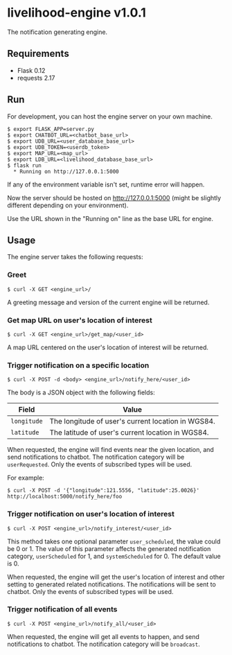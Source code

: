 # livelihood-engine v1.0.1
The notification generating engine.

## Requirements

* Flask 0.12
* requests 2.17

## Run

For development, you can host the engine server on your own machine.

    $ export FLASK_APP=server.py
    $ export CHATBOT_URL=<chatbot_base_url>
    $ export UDB_URL=<user_database_base_url>
    $ export UDB_TOKEN=<userdb_token>
    $ export MAP_URL=<map_url>
    $ export LDB_URL=<livelihood_database_base_url>
    $ flask run
      * Running on http://127.0.0.1:5000

If any of the environment variable isn't set, runtime error will happen.

Now the server should be hosted on http://127.0.0.1:5000
(might be slightly different depending on your environment).

Use the URL shown in the "Running on" line as the base URL for engine.

## Usage

The engine server takes the following requests:

### Greet

    $ curl -X GET <engine_url>/

A greeting message and version of the current engine will be returned.

### Get map URL on user's location of interest

    $ curl -X GET <engine_url>/get_map/<user_id>

A map URL centered on the user's location of interest will be returned.

### Trigger notification on a specific location

    $ curl -X POST -d <body> <engine_url>/notify_here/<user_id>

The body is a JSON object with the following fields:

Field       | Value
----------- | -----
`longitude` | The longitude of user's current location in WGS84.
`latitude`  | The latitude of user's current location in WGS84.

When requested, the engine will find events near the given location, and send
notifications to chatbot. The notification category will be `userRequested`.
Only the events of subscribed types will be used.

For example:

    $ curl -X POST -d '{"longitude":121.5556, "latitude":25.0026}' http://localhost:5000/notify_here/foo

### Trigger notification on user's location of interest

    $ curl -X POST <engine_url>/notify_interest/<user_id>

This method takes one optional parameter `user_scheduled`, the value could be
0 or 1. The value of this parameter affects the generated notification
category, `userScheduled` for 1, and `systemScheduled` for 0.
The default value is 0.

When requested, the engine will get the user's location of interest and other
setting to generated related notifications. The notifications will be sent to
chatbot.
Only the events of subscribed types will be used.

### Trigger notification of all events

    $ curl -X POST <engine_url>/notify_all/<user_id>

When requested, the engine will get all events to happen, and send
notifications to chatbot. The notification category will be `broadcast`.
